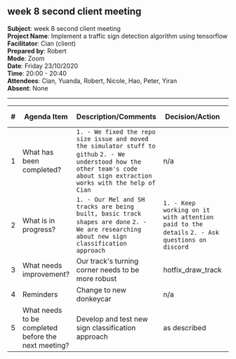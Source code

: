 ## week 8 second client meeting

**Subject**: week 8 second client meeting  
**Project Name**: Implement a traffic sign detection algorithm using tensorflow  
**Facilitator**: Cian (client)  
**Prepared by**: Robert  
**Mode**: Zoom  
**Date**: Friday 23/10/2020  
**Time**: 20:00 - 20:40  
**Attendees**: Cian, Yuanda, Robert, Nicole, Hao, Peter, Yiran  
**Absent**: None

--- 

| #   | Agenda Item                                         | Description/Comments                                                                                                                                                                                                                                                                                                                                                                                                                                                                                                                                                                                                                                                                                                    | Decision/Action                                                   | Who?         | Items for escalation |
| --- | --------------------------------------------------- | ----------------------------------------------------------------------------------------------------------------------------------------------------------------------------------------------------------------------------------------------------------------------------------------------------------------------------------------------------------------------------------------------------------------------------------------------------------------------------------------------------------------------------------------------------------------------------------------------------------------------------------------------------------------------------------------------------------------------- | ----------------------------------------------------------------- | ------------ | -------------------- |
| 1   | What has been completed?                            | `1. - We fixed the repo size issue and moved the simulator stuff to github` `2. - We understood how the other team's code about sign extraction works with the help of Cian`   | n/a                                                               | n/a          | n/a                  |
| 2   | What is in progress?                                | `1. - Our Mel and SH tracks are being built, basic track shapes are done` `2. - We are researching about new sign classification approach`                                                                                                                                                                                                                                                                                                                                                                                                                                                                                                                                                                                     | `1. - Keep working on it with attention paid to the details` `2. - Ask questions on discord`                              | `1. - Peter, Nicole, Robert` `2. - Yiran, Yuanda, Hao`     | n/a                  |
| 3   | What needs improvement?                             |    Our track's turning corner needs to be more robust  | hotfix_draw_track | Peter, Nicole, Robert                  |n/a
| 4   | Reminders                                           | Change to new donkeycar                                                                                                                                                                                                                                                                                                                                                                                                                                                                                                                                                                                                                                                              | n/a                                | everyone     | n/a                  |
| 5   | What needs to be completed before the next meeting? | Develop and test new sign classification approach | as described               | Yuanda, Yiran, Hao     | n/a                  |